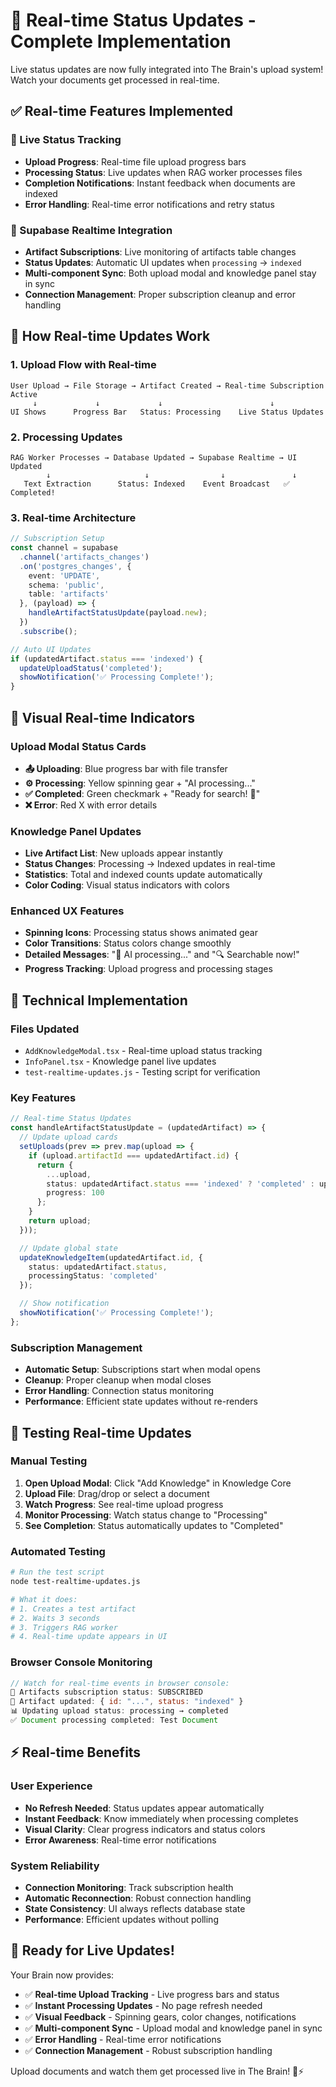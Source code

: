 # 📡 Real-time Status Updates - Complete Implementation

Live status updates are now fully integrated into The Brain's upload system! Watch your documents get processed in real-time.

## ✅ Real-time Features Implemented

### 🔄 Live Status Tracking
- **Upload Progress**: Real-time file upload progress bars
- **Processing Status**: Live updates when RAG worker processes files  
- **Completion Notifications**: Instant feedback when documents are indexed
- **Error Handling**: Real-time error notifications and retry status

### 📡 Supabase Realtime Integration
- **Artifact Subscriptions**: Live monitoring of artifacts table changes
- **Status Updates**: Automatic UI updates when `processing` → `indexed`
- **Multi-component Sync**: Both upload modal and knowledge panel stay in sync
- **Connection Management**: Proper subscription cleanup and error handling

## 🎯 How Real-time Updates Work

### 1. Upload Flow with Real-time
```
User Upload → File Storage → Artifact Created → Real-time Subscription Active
     ↓             ↓             ↓                        ↓
UI Shows      Progress Bar   Status: Processing    Live Status Updates
```

### 2. Processing Updates
```
RAG Worker Processes → Database Updated → Supabase Realtime → UI Updated
        ↓                     ↓                ↓               ↓
   Text Extraction      Status: Indexed    Event Broadcast   ✅ Completed!
```

### 3. Real-time Architecture
```typescript
// Subscription Setup
const channel = supabase
  .channel('artifacts_changes')
  .on('postgres_changes', {
    event: 'UPDATE',
    schema: 'public', 
    table: 'artifacts'
  }, (payload) => {
    handleArtifactStatusUpdate(payload.new);
  })
  .subscribe();

// Auto UI Updates
if (updatedArtifact.status === 'indexed') {
  updateUploadStatus('completed');
  showNotification('✅ Processing Complete!');
}
```

## 🎨 Visual Real-time Indicators

### Upload Modal Status Cards
- **📤 Uploading**: Blue progress bar with file transfer
- **⚙️ Processing**: Yellow spinning gear + "AI processing..."
- **✅ Completed**: Green checkmark + "Ready for search! 🎉"
- **❌ Error**: Red X with error details

### Knowledge Panel Updates
- **Live Artifact List**: New uploads appear instantly
- **Status Changes**: Processing → Indexed updates in real-time
- **Statistics**: Total and indexed counts update automatically
- **Color Coding**: Visual status indicators with colors

### Enhanced UX Features
- **Spinning Icons**: Processing status shows animated gear
- **Color Transitions**: Status colors change smoothly
- **Detailed Messages**: "🤖 AI processing..." and "🔍 Searchable now!"
- **Progress Tracking**: Upload progress and processing stages

## 🔧 Technical Implementation

### Files Updated
- `AddKnowledgeModal.tsx` - Real-time upload status tracking
- `InfoPanel.tsx` - Knowledge panel live updates
- `test-realtime-updates.js` - Testing script for verification

### Key Features
```typescript
// Real-time Status Updates
const handleArtifactStatusUpdate = (updatedArtifact) => {
  // Update upload cards
  setUploads(prev => prev.map(upload => {
    if (upload.artifactId === updatedArtifact.id) {
      return {
        ...upload,
        status: updatedArtifact.status === 'indexed' ? 'completed' : upload.status,
        progress: 100
      };
    }
    return upload;
  }));

  // Update global state
  updateKnowledgeItem(updatedArtifact.id, {
    status: updatedArtifact.status,
    processingStatus: 'completed'
  });

  // Show notification
  showNotification('✅ Processing Complete!');
};
```

### Subscription Management
- **Automatic Setup**: Subscriptions start when modal opens
- **Cleanup**: Proper cleanup when modal closes
- **Error Handling**: Connection status monitoring
- **Performance**: Efficient state updates without re-renders

## 🧪 Testing Real-time Updates

### Manual Testing
1. **Open Upload Modal**: Click "Add Knowledge" in Knowledge Core
2. **Upload File**: Drag/drop or select a document
3. **Watch Progress**: See real-time upload progress
4. **Monitor Processing**: Watch status change to "Processing" 
5. **See Completion**: Status automatically updates to "Completed"

### Automated Testing
```bash
# Run the test script
node test-realtime-updates.js

# What it does:
# 1. Creates a test artifact
# 2. Waits 3 seconds
# 3. Triggers RAG worker
# 4. Real-time update appears in UI
```

### Browser Console Monitoring
```javascript
// Watch for real-time events in browser console:
📡 Artifacts subscription status: SUBSCRIBED
📡 Artifact updated: { id: "...", status: "indexed" }
📊 Updating upload status: processing → completed
✅ Document processing completed: Test Document
```

## ⚡ Real-time Benefits

### User Experience
- **No Refresh Needed**: Status updates appear automatically
- **Instant Feedback**: Know immediately when processing completes
- **Visual Clarity**: Clear progress indicators and status colors
- **Error Awareness**: Real-time error notifications

### System Reliability  
- **Connection Monitoring**: Track subscription health
- **Automatic Reconnection**: Robust connection handling
- **State Consistency**: UI always reflects database state
- **Performance**: Efficient updates without polling

## 🎉 Ready for Live Updates!

Your Brain now provides:
- ✅ **Real-time Upload Tracking** - Live progress bars and status
- ✅ **Instant Processing Updates** - No page refresh needed
- ✅ **Visual Feedback** - Spinning gears, color changes, notifications
- ✅ **Multi-component Sync** - Upload modal and knowledge panel in sync
- ✅ **Error Handling** - Real-time error notifications
- ✅ **Connection Management** - Robust subscription handling

Upload documents and watch them get processed live in The Brain! 🧠⚡️
